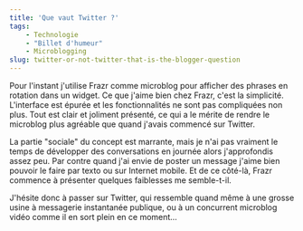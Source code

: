 ```yaml
---
title: 'Que vaut Twitter ?'
tags:
    - Technologie
    - "Billet d'humeur"
    - Microblogging
slug: twitter-or-not-twitter-that-is-the-blogger-question
---
```


Pour l'instant j'utilise Frazr comme microblog pour afficher des phrases en
rotation dans un widget. Ce que j'aime bien chez Frazr, c'est la simplicité.
L'interface est épurée et les fonctionnalités ne sont pas compliquées non plus.
Tout est clair et joliment présenté, ce qui a le mérite de rendre le microblog
plus agréable que quand j'avais commencé sur Twitter.

La partie "sociale" du concept est marrante, mais je n'ai pas vraiment le temps
de développer des conversations en journée alors j'approfondis assez peu. Par
contre quand j'ai envie de poster un message j'aime bien pouvoir le faire par
texto ou sur Internet mobile. Et de ce côté-là, Frazr commence à présenter
quelques faiblesses me semble-t-il.

J'hésite donc à passer sur Twitter, qui ressemble quand même à une grosse usine
à messagerie instantanée publique, ou à un concurrent microblog vidéo comme il
en sort plein en ce moment…
